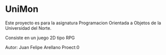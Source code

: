 # UniMon

Este proyecto es para la asignatura Programacion Orientada a Objetos de la Universidad del Norte.

Consiste en un juego 2D tipo RPG

Autor: Juan Felipe Arellano
Proect:0
